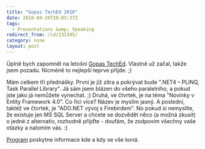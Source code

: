 ```yaml
---
title: "Gopas TechEd 2010"
date: 2010-04-26T20:03:37Z
tags:
  - Presentations &amp; Speaking
redirect_from: /id/231345/
category: none
layout: post
---
```

Úplně bych zapomněl na letošní [Gopas TechEd][1]. Vlastně už začal, takže jsem pozadu. Nicméně to nejlepší teprve přijde. ;)

Mám celkem tři přednášky. První je již zítra a pokrývat bude ".NET4 – PLINQ, Task Parallel Library". Já sám jsem blázen do všeho paralelního, a pokud jste jako já nemůžete vynechat. ;) Druhá, ve čtvrtek, je na téma "Novinky v Entity Framework 4.0". Co říci více? Název je myslím jasný. A poslední, taktéž ve čtvrtek, je "ADO.NET vývoj s Firebirdem". No pokud si nemyslíte, že existuje jen MS SQL Server a chcete se dozvědět něco (a možná zkusit) o jedné z alternativ, rozhodně přijďte - doufám, že zodpovím všechny vaše otázky a nalomím vás. :)

[Program][2] poskytne informace kde a kdy se vše koná.

[1]: http://www.teched.cz/
[2]: http://www.teched.cz/program.html